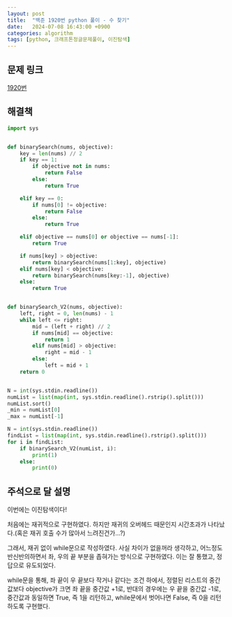 ```yaml
---
layout: post
title:  "백준 1920번 python 풀이 - 수 찾기"
date:   2024-07-08 16:43:00 +0900
categories: algorithm
tags: [python, 크래프톤정글문제풀이, 이진탐색]
---
```


## 문제 링크
[1920번](https://www.acmicpc.net/problem/1920)

## 해결책
```python
import sys


def binarySearch(nums, objective):
    key = len(nums) // 2
    if key == 1:
        if objective not in nums:
            return False
        else:
            return True

    elif key == 0:
        if nums[0] != objective:
            return False
        else:
            return True

    elif objective == nums[0] or objective == nums[-1]:
        return True

    if nums[key] > objective:
        return binarySearch(nums[1:key], objective)
    elif nums[key] < objective:
        return binarySearch(nums[key:-1], objective)
    else:
        return True


def binarySearch_V2(nums, objective):
    left, right = 0, len(nums) - 1
    while left <= right:
        mid = (left + right) // 2
        if nums[mid] == objective:
            return 1
        elif nums[mid] > objective:
            right = mid - 1
        else:
            left = mid + 1
    return 0


N = int(sys.stdin.readline())
numList = list(map(int, sys.stdin.readline().rstrip().split()))
numList.sort()
_min = numList[0]
_max = numList[-1]

N = int(sys.stdin.readline())
findList = list(map(int, sys.stdin.readline().rstrip().split()))
for i in findList:
    if binarySearch_V2(numList, i):
        print(1)
    else:
        print(0)
```

## 주석으로 달 설명

이번에는 이진탐색이다!

처음에는 재귀적으로 구현하였다. 하지만 재귀의 오버헤드 때문인지 시간초과가 나타났다.(혹은 재귀 호출 수가 많아서 느려진건가...?)

그래서, 재귀 없이 while문으로 작성하였다.
사실 차이가 없을꺼라 생각하고, 어느정도 반신반의하면서 좌, 우의 끝 부분을 좁혀가는 방식으로 구현하였다.
이는 잘 통했고, 정답으로 유도되었다.

while문을 통해, 좌 끝이 우 끝보다 작거나 같다는 조건 하에서, 정렬된 리스트의 중간 값보다 objective가 크면 좌 끝을 중간값 +1로, 반대의 경우에는 우 끝을 중간값 -1로, 중간값과 동일하면 True, 즉 1을 리턴하고, while문에서 벗어나면 False, 즉 0을 리턴하도록 구현했다.
